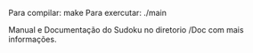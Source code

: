 Para compilar: make
Para exercutar: ./main 

Manual e Documentação do Sudoku no diretorio /Doc com mais informações.
